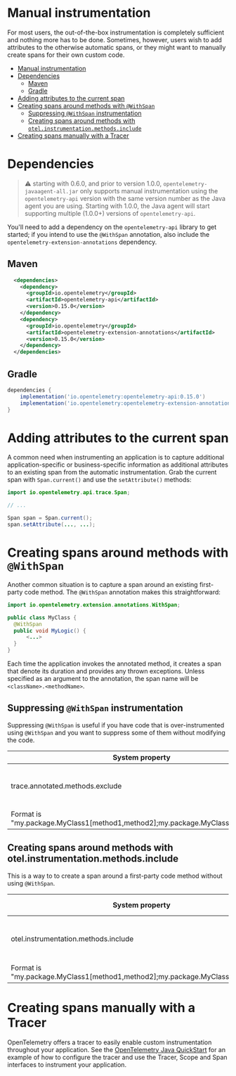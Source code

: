 # Manual instrumentation

For most users, the out-of-the-box instrumentation is completely sufficient and nothing more has to
be done.  Sometimes, however, users wish to add attributes to the otherwise automatic spans,
or they might want to manually create spans for their own custom code.

- [Manual instrumentation](#manual-instrumentation)
- [Dependencies](#dependencies)
  * [Maven](#maven)
  * [Gradle](#gradle)
- [Adding attributes to the current span](#adding-attributes-to-the-current-span)
- [Creating spans around methods with `@WithSpan`](#creating-spans-around-methods-with---withspan-)
  * [Suppressing `@WithSpan` instrumentation](#suppressing---withspan--instrumentation)
  * [Creating spans around methods with `otel.instrumentation.methods.include`](#creating-spans-around-methods-with-otelinstrumentationmethodsinclude)
- [Creating spans manually with a Tracer](#creating-spans-manually-with-a-tracer)

# Dependencies

> :warning: starting with 0.6.0, and prior to version 1.0.0, `opentelemetry-javaagent-all.jar`
only supports manual instrumentation using the `opentelemetry-api` version with the same version
number as the Java agent you are using. Starting with 1.0.0, the Java agent will start supporting
multiple (1.0.0+) versions of `opentelemetry-api`.

You'll need to add a dependency on the `opentelemetry-api` library to get started; if you intend to
use the `@WithSpan` annotation, also include the `opentelemetry-extension-annotations` dependency.

## Maven

```xml
  <dependencies>
    <dependency>
      <groupId>io.opentelemetry</groupId>
      <artifactId>opentelemetry-api</artifactId>
      <version>0.15.0</version>
    </dependency>
    <dependency>
      <groupId>io.opentelemetry</groupId>
      <artifactId>opentelemetry-extension-annotations</artifactId>
      <version>0.15.0</version>
    </dependency>
  </dependencies>
```

## Gradle

```groovy
dependencies {
    implementation('io.opentelemetry:opentelemetry-api:0.15.0')
    implementation('io.opentelemetry:opentelemetry-extension-annotations:0.15.0')
}
```

# Adding attributes to the current span

A common need when instrumenting an application is to capture additional application-specific or
business-specific information as additional attributes to an existing span from the automatic
instrumentation. Grab the current span with `Span.current()` and use the `setAttribute()`
methods:

```java
import io.opentelemetry.api.trace.Span;

// ...

Span span = Span.current();
span.setAttribute(..., ...);
```

# Creating spans around methods with `@WithSpan`

Another common situation is to capture a span around an existing first-party code method. The
`@WithSpan` annotation makes this straightforward:

```java
import io.opentelemetry.extension.annotations.WithSpan;

public class MyClass {
  @WithSpan
  public void MyLogic() {
      <...>
  }
}
```

Each time the application invokes the annotated method, it creates a span that denote its duration
and provides any thrown exceptions. Unless specified as an argument to the annotation, the span name
will be `<className>.<methodName>`.

## Suppressing `@WithSpan` instrumentation

Suppressing `@WithSpan` is useful if you have code that is over-instrumented using `@WithSpan`
and you want to suppress some of them without modifying the code.

| System property                 | Environment variable            | Purpose                                                                                                                                  |
|---------------------------------|---------------------------------|------------------------------------------------------------------------------------------------------------------------------------------|
| trace.annotated.methods.exclude | TRACE_ANNOTATED_METHODS_EXCLUDE | Suppress `@WithSpan` instrumentation for specific methods.
Format is "my.package.MyClass1[method1,method2];my.package.MyClass2[method3]" |

## Creating spans around methods with otel.instrumentation.methods.include
This is a way to to create a span around a first-party code method without using `@WithSpan`.

| System property                 | Environment variable            | Purpose                                                                                                                                  |
|---------------------------------|---------------------------------|------------------------------------------------------------------------------------------------------------------------------------------|
| otel.instrumentation.methods.include |                                 | Add instrumentation for specific methods in lieu of `@WithSpan`.
Format is "my.package.MyClass1[method1,method2];my.package.MyClass2[method3]" |

# Creating spans manually with a Tracer

OpenTelemetry offers a tracer to easily enable custom instrumentation throughout your application.
See the [OpenTelemetry Java
QuickStart](https://github.com/open-telemetry/opentelemetry-java/blob/master/QUICKSTART.md#tracing)
for an example of how to configure the tracer and use the Tracer, Scope and Span interfaces to
instrument your application.
